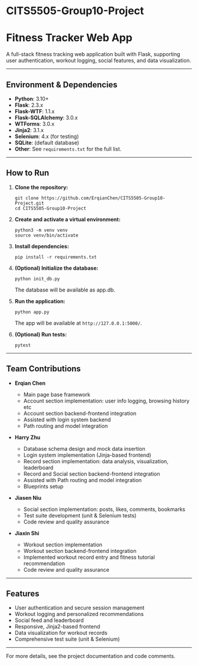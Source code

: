 # CITS5505-Group10-Project
# Fitness Tracker Web App

A full-stack fitness tracking web application built with Flask, supporting user authentication, workout logging, social features, and data visualization.

---

## Environment & Dependencies

- **Python**: 3.10+
- **Flask**: 2.3.x
- **Flask-WTF**: 1.1.x
- **Flask-SQLAlchemy**: 3.0.x
- **WTForms**: 3.0.x
- **Jinja2**: 3.1.x
- **Selenium**: 4.x (for testing)
- **SQLite**: (default database)
- **Other**: See `requirements.txt` for the full list.

---

## How to Run

1. **Clone the repository:**
   ```
   git clone https://github.com/ErqianChen/CITS5505-Group10-Project.git
   cd CITS5505-Group10-Project
   ```

2. **Create and activate a virtual environment:**
   ```
   python3 -m venv venv
   source venv/bin/activate
   ```

3. **Install dependencies:**
   ```
   pip install -r requirements.txt
   ```

4. **(Optional) Initialize the database:**
   ```
   python init_db.py
   ```
   The database will be available as app.db.


5. **Run the application:**
   ```
   python app.py
   ```
   The app will be available at `http://127.0.0.1:5000/`.

6. **(Optional) Run tests:**
   ```
   pytest
   ```

---

## Team Contributions

- **Erqian Chen**
  - Main page base framework
  - Account section implementation: user info logging, browsing history etc
  - Account section backend-frontend integration
  - Assisted with login system backend
  - Path routing and model integration

- **Harry Zhu**
  - Database schema design and mock data insertion
  - Login system implementation (Jinja-based frontend)
  - Record section implementation: data analysis, visualization, leaderboard
  - Record and Social section backend-frontend integration
  - Assisted with Path routing and model integration
  - Blueprints setup

- **Jiasen Niu**
  - Social section implementation: posts, likes, comments, bookmarks
  - Test suite development (unit & Selenium tests)
  - Code review and quality assurance

- **Jiaxin Shi**
  - Workout section implementation
  - Workout section backend-frontend integration
  - Implemented workout record entry and fitness tutorial recommendation
  - Code review and quality assurance


---

## Features

- User authentication and secure session management
- Workout logging and personalized recommendations
- Social feed and leaderboard
- Responsive, Jinja2-based frontend
- Data visualization for workout records
- Comprehensive test suite (unit & Selenium)

---

For more details, see the project documentation and code comments.